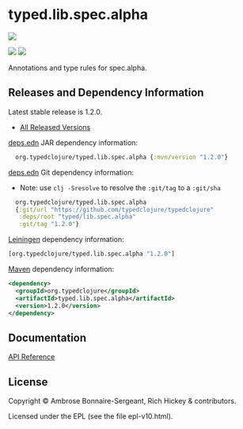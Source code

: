 <!-- DO NOT EDIT! Instead, edit `dev/resources/root-templates/typed/lib.spec.alpha/README.md` and run `./script/regen-selmer.sh` -->
# typed.lib.spec.alpha

<a href='https://typedclojure.org'><img src='../../doc/images/part-of-typed-clojure-project.png'></a>

<p>
  <a href='https://www.patreon.com/ambrosebs'><img src='../../doc/images/become_a_patron_button.png'></a>
  <a href='https://opencollective.com/typedclojure'><img src='../../doc/images/donate-to-our-collective.png'></a>
</p>

Annotations and type rules for spec.alpha.

## Releases and Dependency Information

Latest stable release is 1.2.0.

* [All Released Versions](https://clojars.org/org.typedclojure/typed.lib.spec.alpha)

[deps.edn](https://clojure.org/reference/deps_and_cli) JAR dependency information:

```clj
  org.typedclojure/typed.lib.spec.alpha {:mvn/version "1.2.0"}
```

[deps.edn](https://clojure.org/reference/deps_and_cli) Git dependency information:

- Note: use `clj -Sresolve` to resolve the `:git/tag` to a `:git/sha`

```clj
  org.typedclojure/typed.lib.spec.alpha
  {:git/url "https://github.com/typedclojure/typedclojure"
   :deps/root "typed/lib.spec.alpha"
   :git/tag "1.2.0"}
```

[Leiningen](https://github.com/technomancy/leiningen) dependency information:

```clojure
[org.typedclojure/typed.lib.spec.alpha "1.2.0"]
```

[Maven](https://maven.apache.org/) dependency information:

```XML
<dependency>
  <groupId>org.typedclojure</groupId>
  <artifactId>typed.lib.spec.alpha</artifactId>
  <version>1.2.0</version>
</dependency>
```

## Documentation

[API Reference](https://api.typedclojure.org/latest/typed.lib.spec.alpha/index.html)

## License

Copyright © Ambrose Bonnaire-Sergeant, Rich Hickey & contributors.

Licensed under the EPL (see the file epl-v10.html).
